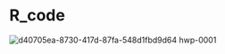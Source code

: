 # R_code

![d40705ea-8730-417d-87fa-548d1fbd9d64 hwp-0001](https://user-images.githubusercontent.com/76426566/119147606-b7fb0f00-ba86-11eb-8f2a-8f81b4734f70.jpg)
<!--
![d40705ea-8730-417d-87fa-548d1fbd9d64 hwp-0002](https://user-images.githubusercontent.com/76426566/119147615-b92c3c00-ba86-11eb-9049-858dd0f1809b.jpg)
![d40705ea-8730-417d-87fa-548d1fbd9d64 hwp-0003](https://user-images.githubusercontent.com/76426566/119147618-b9c4d280-ba86-11eb-9251-153dfff482f3.jpg)
![d40705ea-8730-417d-87fa-548d1fbd9d64 hwp-0004](https://user-images.githubusercontent.com/76426566/119147620-ba5d6900-ba86-11eb-8304-6b2e05e503d3.jpg)
![d40705ea-8730-417d-87fa-548d1fbd9d64 hwp-0005](https://user-images.githubusercontent.com/76426566/119147625-baf5ff80-ba86-11eb-8422-6691c4223b02.jpg)
![d40705ea-8730-417d-87fa-548d1fbd9d64 hwp-0006](https://user-images.githubusercontent.com/76426566/119147629-bb8e9600-ba86-11eb-8f7f-ed3ea6e82b00.jpg)
![d40705ea-8730-417d-87fa-548d1fbd9d64 hwp-0007](https://user-images.githubusercontent.com/76426566/119147631-bc272c80-ba86-11eb-8df3-09a2e40e3ae3.jpg)
![d40705ea-8730-417d-87fa-548d1fbd9d64 hwp-0008](https://user-images.githubusercontent.com/76426566/119147633-bcbfc300-ba86-11eb-829d-d68279cf820a.jpg)
![d40705ea-8730-417d-87fa-548d1fbd9d64 hwp-0009](https://user-images.githubusercontent.com/76426566/119147637-bcbfc300-ba86-11eb-9636-7a8948f815aa.jpg)
![d40705ea-8730-417d-87fa-548d1fbd9d64 hwp-0010](https://user-images.githubusercontent.com/76426566/119147640-bd585980-ba86-11eb-8368-161913dc8ed0.jpg)
![d40705ea-8730-417d-87fa-548d1fbd9d64 hwp-0011](https://user-images.githubusercontent.com/76426566/119147643-bdf0f000-ba86-11eb-8206-2fc271b0f28f.jpg)
-->
